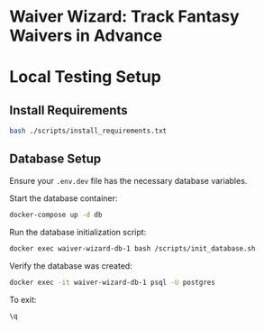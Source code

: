 # Waiver Wizard: Track Fantasy Waivers in Advance

# Local Testing Setup

## Install Requirements
```bash
bash ./scripts/install_requirements.txt
```

## Database Setup

Ensure your `.env.dev` file has the necessary database variables.

Start the database container:
```bash
docker-compose up -d db
```

Run the database initialization script: 
```bash
docker exec waiver-wizard-db-1 bash /scripts/init_database.sh
```

Verify the database was created:
```bash
docker exec -it waiver-wizard-db-1 psql -U postgres
```
To exit:
```bash
\q
```


